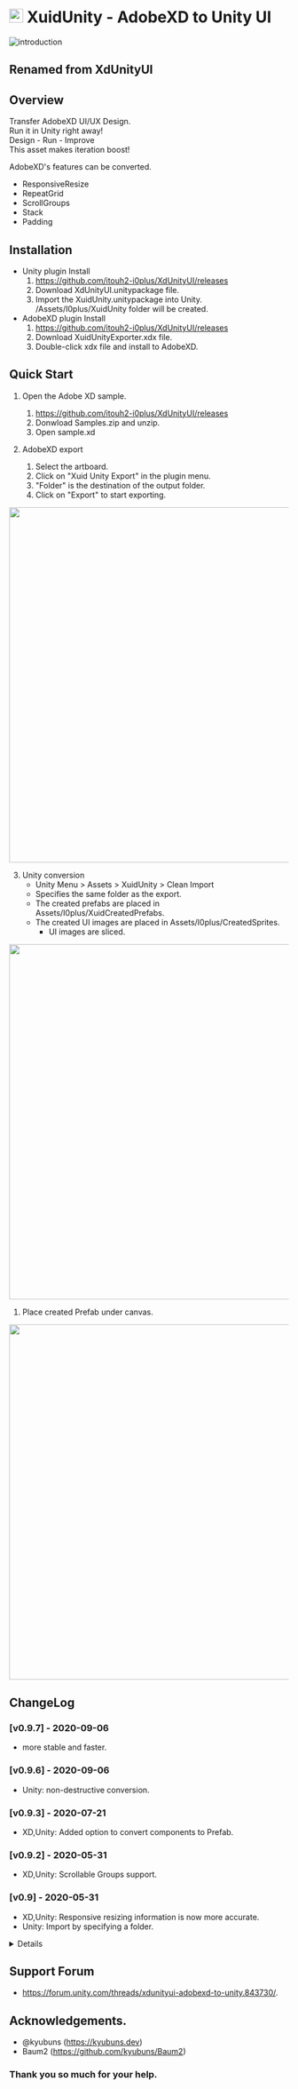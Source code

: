 # <img src="https://user-images.githubusercontent.com/20549024/92304327-f368b280-efb7-11ea-8e75-6bbc8ede9b07.png" width=25> XuidUnity - AdobeXD to Unity UI

![introduction](https://user-images.githubusercontent.com/20549024/76156453-0f40e800-613e-11ea-9923-59554aceae3c.gif)

## Renamed from XdUnityUI

## Overview

Transfer AdobeXD UI/UX Design.<br>
Run it in Unity right away!<br>
Design - Run - Improve<br>
This asset makes iteration boost!<br>

AdobeXD's features can be converted.
- ResponsiveResize
- RepeatGrid
- ScrollGroups
- Stack
- Padding


## Installation

- Unity plugin Install
  1. https://github.com/itouh2-i0plus/XdUnityUI/releases
  1. Download XdUnityUI.unitypackage file.
  1. Import the XuidUnity.unitypackage into Unity. /Assets/I0plus/XuidUnity folder will be created.
- AdobeXD plugin Install
  1. https://github.com/itouh2-i0plus/XdUnityUI/releases
  1. Download XuidUnityExporter.xdx file.
  1. Double-click xdx file and install to AdobeXD.

## Quick Start

1. Open the Adobe XD sample.
    1. https://github.com/itouh2-i0plus/XdUnityUI/releases
    1. Donwload Samples.zip and unzip.
    1. Open sample.xd 

2. AdobeXD export
    1. Select the artboard.
    1. Click on "Xuid Unity Export" in the plugin menu.
    1. "Folder" is the destination of the output folder.
    1. Click on "Export" to start exporting. 

<img src="https://user-images.githubusercontent.com/20549024/76756957-0bf6cd80-67ca-11ea-9504-7ef273613a36.gif" width="640" />

3. Unity conversion
    - Unity Menu > Assets > XuidUnity > Clean Import
    - Specifies the same folder as the export.
    - The created prefabs are placed in Assets/I0plus/XuidCreatedPrefabs.
    - The created UI images are placed in Assets/I0plus/CreatedSprites.
      - UI images are sliced.

<img src="https://user-images.githubusercontent.com/20549024/76759838-d3f28900-67cf-11ea-9721-31c221cfe63a.gif" width="640" />

1. Place created Prefab under canvas.

<img src="https://user-images.githubusercontent.com/20549024/76759902-f5ec0b80-67cf-11ea-9dd5-5ca556222c40.gif" width="640" />


## ChangeLog

### [v0.9.7] - 2020-09-06
- more stable and faster.

### [v0.9.6] - 2020-09-06
- Unity: non-destructive conversion.

### [v0.9.3] - 2020-07-21
- XD,Unity: Added option to convert components to Prefab.

### [v0.9.2] - 2020-05-31
- XD,Unity: Scrollable Groups support.

### [v0.9] - 2020-05-31
- XD,Unity: Responsive resizing information is now more accurate. 
- Unity: Import by specifying a folder.

<details><summary>Details</summary><div>
### [v0.8] - 2020-03-16
- XD: Fixed to output a selection.
- Unity: fixed to work with Unity2018.
- Unity: fixed to work with Unity2017.
- Unity: deleted the asmdef file.

### [v0.7.2] - 2020-03-13
- Testing the DotsScrollbar
- Fixing mask processing

### [v0.5] - 2020-03-07

- Maintain InputField conversion.
- README_JP.md Sample images added

### [v0.4] - 2020-03-04

- README.md Englishization
- XD plugins English support

### [v0.3.2] - 2020-03-03

- Sample Modifications
- README.md Revisions and additions
- Corrected XdPlugin/main.js comments

### [v0.3.1] - 2020-03-02

- TextMeshPro sample added and explanation corrected.
- Add Button Sample
- Toggle samples added
- README.md Fix.

### [v0.3] - 2020-03-01

- Creating a unitypackage
- How to install from unitypackage
</div></details>

## Support Forum

- https://forum.unity.com/threads/xdunityui-adobexd-to-unity.843730/.

## Acknowledgements.

- @kyubuns (https://kyubuns.dev)
- Baum2 (https://github.com/kyubuns/Baum2)

### Thank you so much for your help.
